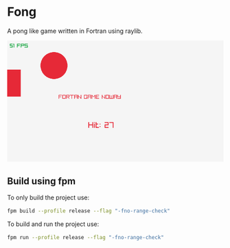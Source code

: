 # Fong
A pong like game written in Fortran using raylib.

![alt text](https://github.com/jonmue42/fong/blob/main/fong.png?raw=true)

## Build using fpm
To only build the project use:
```bash
fpm build --profile release --flag "-fno-range-check"
```
To build and run the project use:
```bash
fpm run --profile release --flag "-fno-range-check"
```

